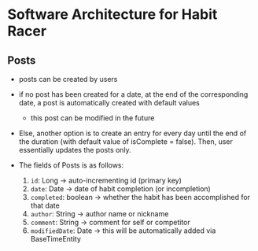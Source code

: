 # Software Architecture for Habit Racer

## Posts
* posts can be created by users
* if no post has been created for a date, at the end of the 
  corresponding date, a post is automatically created with default values
  * this post can be modified in the future
* Else, another option is to create an entry for every day until the 
  end of the duration (with default value of isComplete = false). Then, user 
  essentially updates the posts only.

* The fields of Posts is as follows:
  1. `id`: Long &rarr; auto-incrementing id (primary key)
  2. `date`: Date &rarr; date of habit completion (or incompletion)
  3. `completed`: boolean &rarr; whether the habit has been accomplished 
     for that date
  4. `author`: String &rarr; author name or nickname
  5. `comment`: String &rarr; comment for self or competitor
  6. `modifiedDate`: Date &rarr; this will be automatically added via 
     BaseTimeEntity
